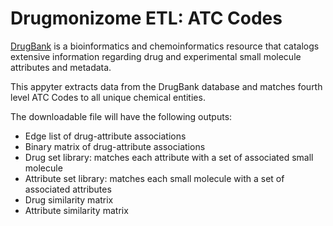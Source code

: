 # Drugmonizome ETL: ATC Codes

[DrugBank](https://www.drugbank.ca/) is a bioinformatics and chemoinformatics resource that catalogs extensive information regarding drug and experimental small molecule attributes and metadata.

This appyter extracts data from the DrugBank database and matches fourth level ATC Codes to all unique chemical entities.

The downloadable file will have the following outputs:
* Edge list of drug-attribute associations
* Binary matrix of drug-attribute associations
* Drug set library: matches each attribute with a set of associated small molecule
* Attribute set library: matches each small molecule with a set of associated attributes
* Drug similarity matrix
* Attribute similarity matrix